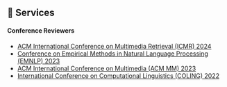 ## 🍁 Services

#### Conference Reviewers

- [ACM International Conference on Multimedia Retrieval (ICMR) 2024](https://icmr2024.org/)
- [Conference on Empirical Methods in Natural Language Processing (EMNLP) 2023](https://2023.emnlp.org/)
- [ACM International Conference on Multimedia (ACM MM) 2023](https://www.acmmm2023.org/)
- [International Conference on Computational Linguistics (COLING) 2022](https://coling2022.org/)

<!-- #### Journal Reviewers

- [Neural Processing Letter (NPL)](https://link.springer.com/journal/11063) -->